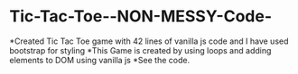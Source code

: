 # Tic-Tac-Toe--NON-MESSY-Code-
*Created Tic Tac Toe game with 42 lines of vanilla js code and I have used bootstrap for styling
*This Game is created by using loops and adding elements to DOM using vanilla js
*See the code.
